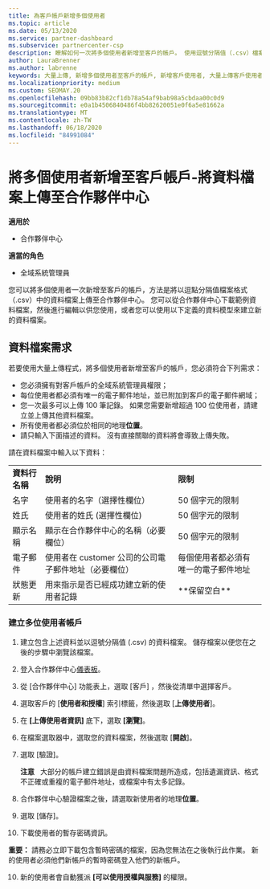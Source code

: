 ```yaml
---
title: 為客戶帳戶新增多個使用者
ms.topic: article
ms.date: 05/13/2020
ms.service: partner-dashboard
ms.subservice: partnercenter-csp
description: 瞭解如何一次將多個使用者新增至客戶的帳戶。 使用逗號分隔值（.csv）檔案格式，將資料檔案上傳至合作夥伴中心。
author: LauraBrenner
ms.author: labrenne
keywords: 大量上傳, 新增多個使用者至客戶的帳戶, 新增客戶使用者, 大量上傳客戶使用者, 客戶帳戶, 客戶使用者, 使用者
ms.localizationpriority: medium
ms.custom: SEOMAY.20
ms.openlocfilehash: 09bb83b82cf1db78a54af9bab98a5cbdaa00c0d9
ms.sourcegitcommit: e0a1b4506840486f4bb82620051e0f6a5e81662a
ms.translationtype: MT
ms.contentlocale: zh-TW
ms.lasthandoff: 06/18/2020
ms.locfileid: "84991084"
---
```

# <a name="add-multiple-users-to-a-customer-account---upload-a-data-file-to-partner-center"></a>將多個使用者新增至客戶帳戶-將資料檔案上傳至合作夥伴中心

**適用於**

- 合作夥伴中心

**適當的角色**

- 全域系統管理員

您可以將多個使用者一次新增至客戶的帳戶，方法是將以逗點分隔值檔案格式（.csv）中的資料檔案上傳至合作夥伴中心。 您可以從合作夥伴中心下載範例資料檔案，然後進行編輯以供您使用，或者您可以使用以下定義的資料模型來建立新的資料檔案。

## <a name="data-file-requirements"></a><a href="" id="creatingtheimportcsvfile"></a>資料檔案需求

若要使用大量上傳程式，將多個使用者新增至客戶的帳戶，您必須符合下列需求：

- 您必須擁有對客戶帳戶的全域系統管理員權限；
- 每位使用者都必須有唯一的電子郵件地址，並已附加到客戶的電子郵件網域；
- 您一次最多可以上傳 100 筆記錄。 如果您需要新增超過 100 位使用者，請建立並上傳其他資料檔案。
- 所有使用者都必須位於相同的地理**位置**。
- 請只輸入下面描述的資料。 沒有直接關聯的資料將會導致上傳失敗。

請在資料檔案中輸入以下資料：

|                 |                                                                              |                                            |
|-----------------|------------------------------------------------------------------------------|--------------------------------------------|
| **資料行名稱** | **說明**                                                              | **限制**                             |
| 名字      | 使用者的名字（選擇性欄位）                                           | 50 個字元的限制                         |
| 姓氏       | 使用者的姓氏 (選擇性欄位)                                            | 50 個字元的限制                         |
| 顯示名稱    | 顯示在合作夥伴中心的名稱（必要欄位）                            | 50 個字元的限制                         |
| 電子郵件           | 使用者在 customer 公司的公司電子郵件地址（必要欄位）           | 每個使用者都必須有唯一的電子郵件地址 |
| 狀態更新   | 用來指示是否已經成功建立新的使用者記錄 | \*\*保留空白\*\*                        |

### <a name="to-create-multiple-user-accounts"></a><a href="" id="createmultipleuseraccounts"></a>建立多位使用者帳戶

<a href="" id="creatingtheaccounts"></a>

1. 建立包含上述資料並以逗號分隔值 (.csv) 的資料檔案。 儲存檔案以便您在之後的步驟中瀏覽該檔案。

2. 登入合作夥伴中心[儀表板](https://partner.microsoft.com/dashboard)。

3. 從 [合作夥伴中心] 功能表上，選取 [客戶]  ，然後從清單中選擇客戶。

4. 選取客戶的 [**使用者和授權**] 索引標籤，然後選取 [**上傳使用者**]。

5. 在 **\[上傳使用者資訊\]** 底下，選取 **\[瀏覽\]**。

6. 在檔案選取器中，選取您的資料檔案，然後選取 [**開啟**]。

7. 選取 [驗證]。

    **注意**   大部分的帳戶建立錯誤是由資料檔案問題所造成，包括遺漏資訊、格式不正確或重複的電子郵件地址，或檔案中有太多記錄。

8. 合作夥伴中心驗證檔案之後，請選取新使用者的地理**位置**。
9. 選取 [儲存]。
10. 下載使用者的暫存密碼資訊。

**重要：** 請務必立即下載包含暫時密碼的檔案，因為您無法在之後執行此作業。 新的使用者必須他們新帳戶的暫時密碼登入他們的新帳戶。

10. 新的使用者會自動獲派 **\[可以使用授權與服務\]** 的權限。 

 

 



